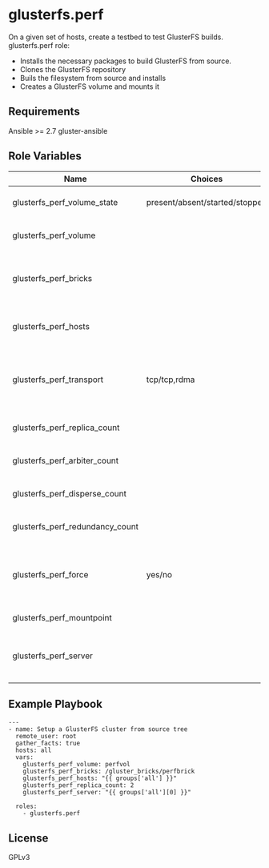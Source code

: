 glusterfs.perf
=========

On a given set of hosts, create a testbed to test GlusterFS builds.
glusterfs.perf role:
  * Installs the necessary packages to build GlusterFS from source.
  * Clones the GlusterFS repository
  * Buils the filesystem from source and installs
  * Creates a GlusterFS volume and mounts it

Requirements
------------

Ansible >= 2.7
gluster-ansible

Role Variables
--------------

| Name                     |Choices| Default value         | Comments                          |
|--------------------------|-------|-----------------------|-----------------------------------|
| glusterfs_perf_volume_state | present/absent/started/stopped | present | GlusterFS volume state.  |
| glusterfs_perf_volume | | UNDEF | Name of the gluster volume |
| glusterfs_perf_bricks | | UNDEF | GlusterFS brick directories for volume creation |
| glusterfs_perf_hosts  | | UNDEF | List of hosts that will be part of the cluster  |
| glusterfs_perf_transport | tcp/tcp,rdma | tcp | Transport to be configured while creating volume |
| glusterfs_perf_replica_count | | Omitted by default | Replica count for the volume |
| glusterfs_perf_arbiter_count | | Omitted by default | Arbiter count for the volume |
| glusterfs_perf_disperse_count | | Omitted by default | Disperse count for the volume |
| glusterfs_perf_redundancy_count | | Omitted by default | Redundancy count for the volume |
| glusterfs_perf_force | yes/no | no | Whether GlusterFS volume should be created by force |
| glusterfs_perf_mountpoint | | /mnt/glusterfs | GlusterFS mount point |
| glusterfs_perf_server | | UNDEF | Server to use whille mounting GlusterFS volume |


Example Playbook
----------------

```
---
- name: Setup a GlusterFS cluster from source tree
  remote_user: root
  gather_facts: true
  hosts: all
  vars:
    glusterfs_perf_volume: perfvol
    glusterfs_perf_bricks: /gluster_bricks/perfbrick
    glusterfs_perf_hosts: "{{ groups['all'] }}"
    glusterfs_perf_replica_count: 2
    glusterfs_perf_server: "{{ groups['all'][0] }}"

  roles:
    - glusterfs.perf
```

License
-------

GPLv3

